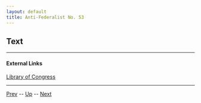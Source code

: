 ```yaml
---
layout: default
title: Anti-Federalist No. 53
---
```


## Text

---
#### External Links
[Library of Congress]()

---

[Prev](52.md) -- [Up](README.md) -- [Next](54.md)
